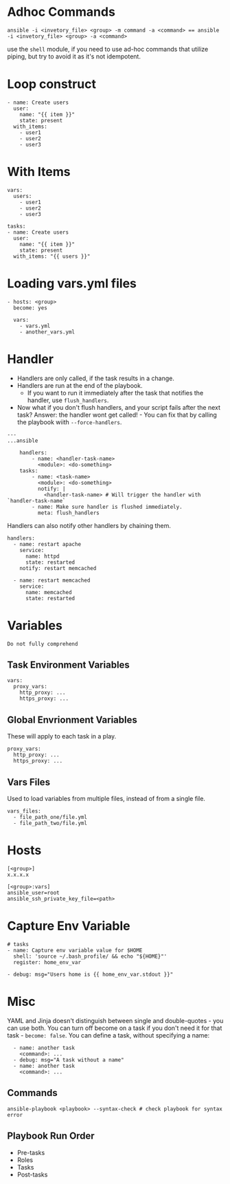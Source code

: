 # Adhoc Commands
`ansible -i <invetory_file> <group> -m command -a <command> == ansible -i <invetory_file> <group> -a <command>`
	
use the `shell` module, if you need to use ad-hoc commands that utilize piping, but try to avoid it as it's not idempotent.

# Loop construct
```ansible
- name: Create users
  user:
    name: "{{ item }}"
    state: present
  with_items:
    - user1
    - user2
    - user3
```
# With Items
```ansible
vars:
  users:
    - user1
    - user2
    - user3

tasks:
- name: Create users
  user:
    name: "{{ item }}"
    state: present
  with_items: "{{ users }}"
```
# Loading vars.yml files
```ansible
- hosts: <group>
  become: yes
  
  vars:
    - vars.yml
    - another_vars.yml
```
# Handler
* Handlers are only called, if the task results in a change.
* Handlers are run at the end of the playbook.
	* If you want to run it immediately after the task that notifies the handler, use `flush_handlers`.
* Now what if you don't flush handlers, and your script fails after the next task? Answer: the handler wont get called! - You can fix that by calling the playbook wiith `--force-handlers`.
```ansible
---
...ansible

	handlers:
		- name: <handler-task-name>
		  <module>: <do-something>
	tasks:
		- name: <task-name>
		  <module>: <do-something>
		  notify: |
		    <handler-task-name> # Will trigger the handler with `handler-task-name`
		- name: Make sure handler is flushed immediately.
		  meta: flush_handlers
```
Handlers can also notify other handlers by chaining them.
```ansible
handlers:
  - name: restart apache
    service:
      name: httpd
      state: restarted
    notify: restart memcached
    
  - name: restart memcached
    service:
      name: memcached
      state: restarted
```
# Variables
`Do not fully comprehend`
## Task Environment Variables
```ansible
vars:
  proxy_vars:
    http_proxy: ...
    https_proxy: ...
```
## Global Envrionment Variables
These will apply to each task in a play.
```ansible
proxy_vars:
  http_proxy: ...
  https_proxy: ...
```
## Vars Files
Used to load variables from multiple files, instead of from a single file.
```
vars_files:
  - file_path_one/file.yml
  - file_path_two/file.yml
```
# Hosts
```ansible
[<group>]
x.x.x.x

[<group>:vars]
ansible_user=root
ansible_ssh_private_key_file=<path>

```
# Capture Env Variable
```ansible
# tasks
- name: Capture env variable value for $HOME
  shell: 'source ~/.bash_profile/ && echo "${HOME}"'
  register: home_env_var

- debug: msg="Users home is {{ home_env_var.stdout }}"
```
# Misc
YAML and Jinja doesn't distinguish between single and double-quotes - you can use both.
You can turn off become on a task if you don't need it for that task - `become: false`.
You can define a task, without specifying a name:
```ansible
  - name: another task
    <command>: ...
  - debug: msg="A task without a name"
  - name: another task
    <command>: ...
```
## Commands
`ansible-playbook <playbook> --syntax-check # check playbook for syntax error`
## Playbook Run Order
* Pre-tasks
* Roles
* Tasks
* Post-tasks